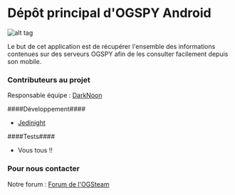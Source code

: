 # Dépôt principal d'OGSPY Android # 
![alt tag](https://app.snap-ci.com/jedi-night/ogspy-android/branch/master/build_image)

Le but de cet application est de récupérer l'ensemble des informations contenues sur des serveurs OGSPY afin de les consulter facilement depuis son mobile.

### Contributeurs au projet ###

Responsable équipe : [DarkNoon](https://github.com/darknoon29)

####Développement####

* [Jedinight](https://github.com/jedi-night)

####Tests####

* Vous tous !!

### Pour nous contacter ###

Notre forum : [Forum de l'OGSteam](http://forum.ogsteam.fr)
